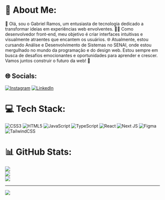 # 💫 About Me:
👋 Olá, sou o Gabriel Ramos, um entusiasta de tecnologia dedicado a transformar ideias em experiências web envolventes. 👨‍💻 Como desenvolvedor front-end, meu objetivo é criar interfaces intuitivas e visualmente atraentes que encantem os usuários. 🌐 Atualmente, estou cursando Análise e Desenvolvimento de Sistemas no SENAI, onde estou mergulhado no mundo da programação e do design web. Estou sempre em busca de desafios emocionantes e oportunidades para aprender e crescer. Vamos juntos construir o futuro da web! 🚀


## 🌐 Socials:
[![Instagram](https://img.shields.io/badge/Instagram-%23E4405F.svg?logo=Instagram&logoColor=white)](https://instagram.com/gramos_sk)  [![LinkedIn](https://img.shields.io/badge/LinkedIn-%230077B5.svg?logo=linkedin&logoColor=white)](https://linkedin.com/in/https://www.linkedin.com/in/gabriel-ramos-a430b9303/) 

# 💻 Tech Stack:
![CSS3](https://img.shields.io/badge/css3-%231572B6.svg?style=for-the-badge&logo=css3&logoColor=white) ![HTML5](https://img.shields.io/badge/html5-%23E34F26.svg?style=for-the-badge&logo=html5&logoColor=white) ![JavaScript](https://img.shields.io/badge/javascript-%23323330.svg?style=for-the-badge&logo=javascript&logoColor=%23F7DF1E) ![TypeScript](https://img.shields.io/badge/typescript-%23007ACC.svg?style=for-the-badge&logo=typescript&logoColor=white) ![React](https://img.shields.io/badge/react-%2320232a.svg?style=for-the-badge&logo=react&logoColor=%2361DAFB) ![Next JS](https://img.shields.io/badge/Next-black?style=for-the-badge&logo=next.js&logoColor=white) ![Figma](https://img.shields.io/badge/figma-%23F24E1E.svg?style=for-the-badge&logo=figma&logoColor=white) ![TailwindCSS](https://img.shields.io/badge/tailwindcss-%2338B2AC.svg?style=for-the-badge&logo=tailwind-css&logoColor=white)
# 📊 GitHub Stats:
![](https://github-readme-stats.vercel.app/api?username=Ramos-GS&theme=dark&hide_border=true&include_all_commits=true&count_private=true)<br/>
![](https://github-readme-streak-stats.herokuapp.com/?user=Ramos-GS&theme=dark&hide_border=true)<br/>
![](https://github-readme-stats.vercel.app/api/top-langs/?username=Ramos-GS&theme=dark&hide_border=true&include_all_commits=true&count_private=true&layout=compact)

---
[![](https://visitcount.itsvg.in/api?id=Ramos-GS&icon=0&color=6)](https://visitcount.itsvg.in)

<!-- Proudly created with GPRM ( https://gprm.itsvg.in ) -->
